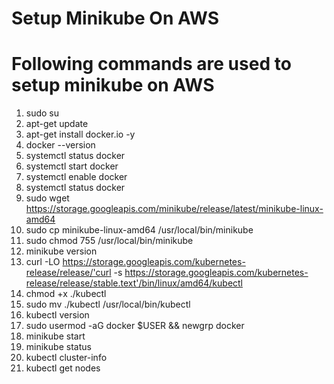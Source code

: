 # Setup Minikube On AWS
# Following commands are used to setup minikube on AWS

1. sudo su
2. apt-get update
3. apt-get install docker.io -y
4. docker --version
5. systemctl status docker
6. systemctl start docker
7. systemctl enable docker
8. systemctl status docker
9. sudo wget https://storage.googleapis.com/minikube/release/latest/minikube-linux-amd64
10. sudo cp minikube-linux-amd64 /usr/local/bin/minikube
11. sudo chmod 755 /usr/local/bin/minikube
12. minikube version
13. curl -LO  https://storage.googleapis.com/kubernetes-release/release/'curl -s https://storage.googleapis.com/kubernetes-release/release/stable.text'/bin/linux/amd64/kubectl
14. chmod +x ./kubectl
15. sudo mv ./kubectl /usr/local/bin/kubectl
16. kubectl version
17. sudo usermod -aG docker $USER && newgrp docker
18. minikube start
19. minikube status
20. kubectl cluster-info
21. kubectl get nodes
